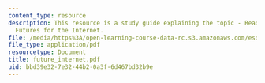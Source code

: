 ```yaml
---
content_type: resource
description: This resource is a study guide explaining the topic - Readings on Alternative
  Futures for the Internet.
file: /media/https%3A/open-learning-course-data-rc.s3.amazonaws.com/esd-68j-communications-and-information-policy-spring-2006/bbd39e327e3244b20a3f6d467bd32b9e_future_internet.pdf
file_type: application/pdf
resourcetype: Document
title: future_internet.pdf
uid: bbd39e32-7e32-44b2-0a3f-6d467bd32b9e
---
```

